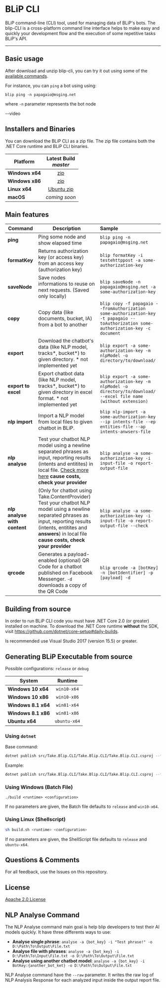 # BLiP CLI

BLiP command-line (CLI) tool, used for managing data of BLiP's bots. The blip-CLI is a cross-platform command line interface helps to make easy and quickly your development flow and the execution of some repetitive tasks BLiP's API.

---

Basic usage
-----------

After download and unzip blip-cli, you can try it out using some of the [available commands](#main-features).

For instance, you can `ping` a bot using using:

`blip ping -n papagaio@msging.net`

where `-n` parameter represents the bot node

--video

Installers and Binaries
-----------------------

You can download the BLiP CLI as a zip file. The zip file contains both the .NET Core runtime and BLiP CLI binaries.

| Platform | Latest Build <br>*master*<br> |
| -------- | :----------------------------: |
| **Windows x64** | [zip](https://github.com/takenet/blip-CLI/releases/tag/v0.3.0) |
| **Windows x86** | [zip](https://github.com/takenet/blip-CLI/releases/tag/v0.3.0) |
| **Linux x64** | [Ubuntu zip](https://github.com/takenet/blip-CLI/releases/tag/v0.3.0) |
| **macOS** | *coming soon* |


Main features
-------------
| Command | Description | Sample |
| -------- | -------- | :---------------------------- |
| **ping** | Ping some node and show elapsed time | `blip ping -n papagaio@msging.net` |
| **formatKey** | Returns authorization key (or access key) from an access key (authorization key)  | `blip formatKey -i testehttppost -a some-authorization-key` |
| **saveNode** | Save nodes informations to reuse on next requests. (Saved only locally) | `blip saveNode -n papagaio@msging.net -a some-authorization-key` |
| **copy**   | Copy data (like documents, bucket, IA) from a bot to another | `blip copy -f papagaio --fromAuthorization some-authorization-key -t papagaio --toAuthorization some-authorization-key -c document` |
| **export**   | Download the chatbot's data (like NLP model, tracks*, bucket*) to given directory. * not implemented yet | `blip export -a some-authorization-key -m nlpModel -o directory/to/download/` |
| **export to excel** | Export chatbot data (like NLP model, tracks*, bucket*) to given directory in excel format. * not implemented yet | `blip export -a some-authorization-key -m nlpModel -o directory/to/download/ --excel file name (without extension) ` |
| **nlp import** | Import a NLP model from local files to given chatbot in BLiP. | `blip nlp-import -a some-authorization-key --ip intents-file --ep entities-file --ap intents-anwsers-file` |
| **nlp analyse** | Test your chatbot NLP model using a newline separated phrases as input, reporting results (intents and entitites) in local file. [Check more here](#nlp-analyse-command) **cause costs, check your provider** | `blip analyse -a some-authorization-key -i input-file -o report-output-file` |
| **nlp analyse with content** | (Only for chatbot using Take.ContentProvider) Test your chatbot NLP model using a newline separated phrases as input, reporting results (intents, entitites and **answers**) in local file **cause costs, check your provider** | `blip analyse -a some-authorization-key -i input-file -o report-output-file --check` |
| **qrcode** | Generates a payload-enabled (optional) QR Code for a chatbot published on Facebook Messenger. `-d` downloads a copy of the QR Code | `blip qrcode -a [botKey] -n [botIdentifier] -p [payload] -d` |

Building from source
--------------------

In order to run BLiP CLI code you must have .NET Core 2.0 (or greater) installed on machine. To download the .NET Core runtime **without** the SDK, visit https://github.com/dotnet/core-setup#daily-builds.

Is recommended use Visual Studio 2017 (version 15.5) or greater.

Generating BLiP Executable from source
--------------------

Possible configurations: `release` or `debug`

| System | Runtime |
| -------- | :----------------------------: |
| **Windows 10 x64** | `win10-x64` |
| **Windows 10 x86** | `win10-x86` |
| **Windows 8.1 x64** | `win81-x64` |
| **Windows 8.1 x86** | `win81-x86` |
| **Ubuntu x64** | `ubuntu-x64` |

### Using `dotnet`
Base command:
```sh
dotnet publish src/Take.Blip.CLI/Take.Blip.CLI/Take.Blip.CLI.csproj --framework netcoreapp2.0 --runtime %runtime% --configuration %config%
```

Example:
```sh
dotnet publish src/Take.Blip.CLI/Take.Blip.CLI/Take.Blip.CLI.csproj --framework netcoreapp2.0 --runtime win10-x64 --configuration release
```

### Using Windows (Batch File)
```batch
./build <runtime> <configuration>
```
If no parameters are given, the Batch file defaults to `release` and `win10-x64`.

### Using Linux (Shellscript)
```sh
sh build.sh <runtime> <configuration>
```
If no parameters are given, the ShellScript file defaults to `release` and `ubuntu-x64`.

Questions & Comments
--------------------

For all feedback, use the Issues on this repository.

License
-------
[Apache 2.0 License](https://github.com/takenet/blip-sdk-csharp/blob/master/LICENSE)


NLP Analyse Command
-------------------

The NLP Analyse command main goal is help blip developers to test their AI models quickly. 
It have three differents ways to use:
- **Analyse single phrase**: `analyse -a {bot_key} -i "Test phrase!" -o D:\Path\To\Output\File.txt`
- **Analyse file with phrases**: `analyse -a {bot_key} -i D:\Path\To\Input\File.txt -o D:\Path\To\Output\File.txt`
- **Analyse using another chatbot model**: `analyse -a {bot_key} -i BotKey:{another_bot_ket} -o D:\Path\To\Output\File.txt`

NLP Analyse command have the `--raw` parameter. It writes the raw log of NLP Analysis Response for each analyzed input inside the output report file.
